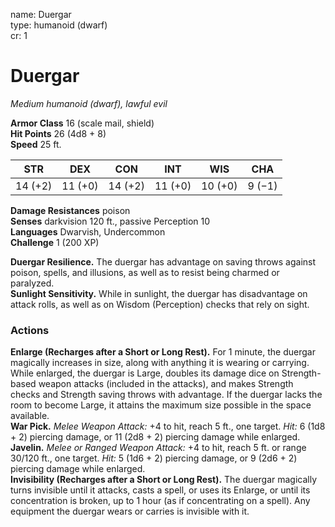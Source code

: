 name: Duergar    
type: humanoid (dwarf)    
cr: 1

# Duergar
_Medium humanoid (dwarf), lawful evil_

**Armor Class** 16 (scale mail, shield)    
**Hit Points** 26 (4d8 + 8)    
**Speed** 25 ft.

| STR     | DEX     | CON     | INT     | WIS     | CHA     |
|---------|---------|---------|---------|---------|---------|
| 14 (+2) | 11 (+0) | 14 (+2) | 11 (+0) | 10 (+0) | 9 (−1)  |

**Damage Resistances** poison    
**Senses** darkvision 120 ft., passive Perception 10    
**Languages** Dwarvish, Undercommon    
**Challenge** 1 (200 XP)

**Duergar Resilience.** The duergar has advantage on saving throws against poison, spells, and illusions, as well as to resist being charmed or paralyzed.    
**Sunlight Sensitivity.** While in sunlight, the duergar has disadvantage on attack rolls, as well as on Wisdom (Perception) checks that rely on sight.

### Actions
**Enlarge (Recharges after a Short or Long Rest).** For 1 minute, the duergar magically increases in size, along with anything it is wearing or carrying. While enlarged, the duergar is Large, doubles its damage dice on Strength-based weapon attacks (included in the attacks), and makes Strength checks and Strength saving throws with advantage. If the duergar lacks the room to become Large, it attains the maximum size possible in the space available.    
**War Pick.** _Melee Weapon Attack:_ +4 to hit, reach 5 ft., one target. _Hit:_ 6 (1d8 + 2) piercing damage, or 11 (2d8 + 2) piercing damage while enlarged.    
**Javelin.** _Melee or Ranged Weapon Attack:_ +4 to hit, reach 5 ft. or range 30/120 ft., one target. _Hit:_ 5 (1d6 + 2) piercing damage, or 9 (2d6 + 2) piercing damage while enlarged.    
**Invisibility (Recharges after a Short or Long Rest).** The duergar magically turns invisible until it attacks, casts a spell, or uses its Enlarge, or until its concentration is broken, up to 1 hour (as if concentrating on a spell). Any equipment the duergar wears or carries is invisible with it.    
